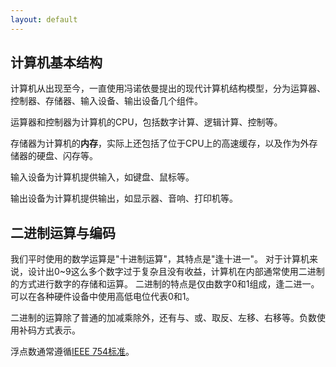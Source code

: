 ```yaml
---
layout: default
---
```


## 计算机基本结构

计算机从出现至今，一直使用冯诺依曼提出的现代计算机结构模型，分为运算器、控制器、存储器、输入设备、输出设备几个组件。

运算器和控制器为计算机的CPU，包括数字计算、逻辑计算、控制等。

存储器为计算机的**内存**，实际上还包括了位于CPU上的高速缓存，以及作为外存储器的硬盘、闪存等。

输入设备为计算机提供输入，如键盘、鼠标等。

输出设备为计算机提供输出，如显示器、音响、打印机等。

## 二进制运算与编码

我们平时使用的数学运算是"十进制运算"，其特点是"逢十进一"。
对于计算机来说，设计出0~9这么多个数字过于复杂且没有收益，计算机在内部通常使用二进制的方式进行数字的存储和运算。
二进制的特点是仅由数字0和1组成，逢二进一。可以在各种硬件设备中使用高低电位代表0和1。

二进制的运算除了普通的加减乘除外，还有与、或、取反、左移、右移等。负数使用补码方式表示。

浮点数通常遵循[IEEE 754标准](https://en.wikipedia.org/wiki/IEEE_754)。

